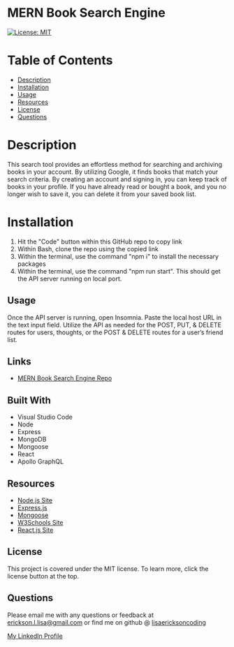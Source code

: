 # MERN Book Search Engine

[![License: MIT](https://img.shields.io/badge/License-MIT-yellow.svg)](https://opensource.org/licenses/MIT)

# Table of Contents
  * [Description](#description)
  * [Installation](#installation)
  * [Usage](#usage)
  * [Resources](#resources)
  * [License](#license)
  * [Questions](#questions)

# Description 
This search tool provides an effortless method for searching and archiving books in your account. By utilizing Google, it finds books that match your search criteria. By creating an account and signing in, you can keep track of books in your profile. If you have already read or bought a book, and you no longer wish to save it, you can delete it from your saved book list.


# Installation
1. Hit the "Code" button within this GitHub repo to copy link
2. Within Bash, clone the repo using the copied link
3. Within the terminal, use the command "npm i" to install the necessary packages
4. Within the terminal, use the command "npm run start". This should get the API server running on local port.

## Usage
Once the API server is running, open Insomnia. Paste the local host URL in the text input field. Utilize the API as needed for the POST, PUT, & DELETE routes for users, thoughts, or the POST & DELETE routes for a user’s friend list.

## Links

- [MERN Book Search Engine Repo](https://github.com/lisaericksoncoding/MERN_BookSearchEngine "MERN Book Search Engine Repo")

## Built With
- Visual Studio Code
- Node
- Express
- MongoDB
- Mongoose
- React
- Apollo GraphQL

## Resources
- [Node.js Site](https://nodejs.org/en/ "Node.js")
- [Express.js](https://www.npmjs.com/package/express "Express.js")
- [Mongoose](https://www.npmjs.com/package/mongoose) 
- [W3Schools Site](https://www.w3schools.com "W3Schools")
- [React.js Site](https://reactjs.org/ "React.js")

## License
This project is covered under the MIT license. To learn more, click the license button at the top.

## Questions 
Please email me with any questions or feedback at erickson.l.lisa@gmail.com or find me on github @ [lisaericksoncoding](https://github.com/lisaericksoncoding)

[My LinkedIn Profile](https://www.linkedin.com/in/lisalerickson/ "Lisa Erickson")
